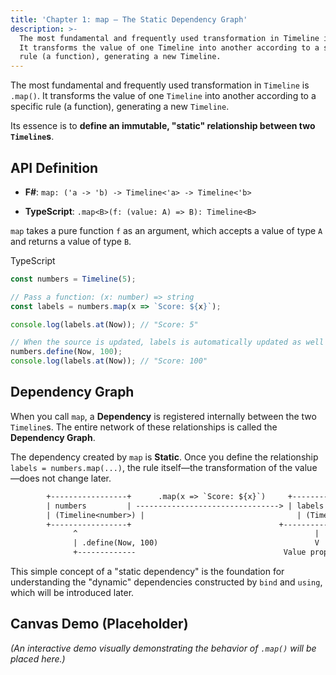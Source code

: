 ```yaml
---
title: 'Chapter 1: map — The Static Dependency Graph'
description: >-
  The most fundamental and frequently used transformation in Timeline is .map().
  It transforms the value of one Timeline into another according to a specific
  rule (a function), generating a new Timeline.
---
```

The most fundamental and frequently used transformation in `Timeline` is `.map()`. It transforms the value of one `Timeline` into another according to a specific rule (a function), generating a new `Timeline`.

Its essence is to **define an immutable, "static" relationship between two `Timeline`s**.

## **API Definition**

-   **F#**: `map: ('a -> 'b) -> Timeline<'a> -> Timeline<'b>`
    
-   **TypeScript**: `.map<B>(f: (value: A) => B): Timeline<B>`

`map` takes a pure function `f` as an argument, which accepts a value of type `A` and returns a value of type `B`.

TypeScript

```ts
const numbers = Timeline(5);

// Pass a function: (x: number) => string
const labels = numbers.map(x => `Score: ${x}`);

console.log(labels.at(Now)); // "Score: 5"

// When the source is updated, labels is automatically updated as well
numbers.define(Now, 100);
console.log(labels.at(Now)); // "Score: 100"
```

## **Dependency Graph**

When you call `map`, a **Dependency** is registered internally between the two `Timeline`s. The entire network of these relationships is called the **Dependency Graph**.

The dependency created by `map` is **Static**. Once you define the relationship `labels = numbers.map(...)`, the rule itself—the transformation of the value—does not change later.

```txt
        +-----------------+      .map(x => `Score: ${x}`)     +-----------------+
        | numbers         | --------------------------------> | labels          |
        | (Timeline<number>) |                                  | (Timeline<string>) |
        +-----------------+                                 +-----------------+
              ^                                                     |
              | .define(Now, 100)                                   V
              +-------------                                 Value propagates to "Score: 100"
```

This simple concept of a "static dependency" is the foundation for understanding the "dynamic" dependencies constructed by `bind` and `using`, which will be introduced later.

## **Canvas Demo (Placeholder)**

_(An interactive demo visually demonstrating the behavior of `.map()` will be placed here.)_
